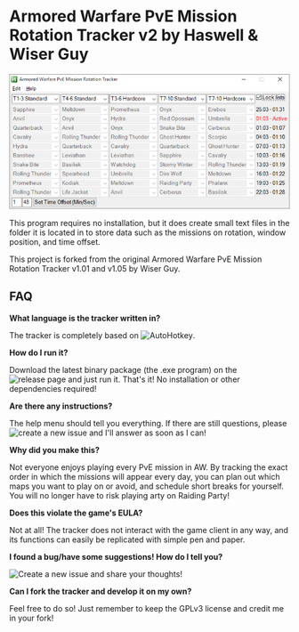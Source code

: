 Armored Warfare PvE Mission Rotation Tracker v2 by Haswell & Wiser Guy
=

![screenshot](rotation-tracker-screenshot.png)

This program requires no installation, but it does create small text files in the folder it is located in to store data 
such as the missions on rotation, window position, and time offset.

This project is forked from the original Armored Warfare PvE Mission Rotation Tracker v1.01 and v1.05 by Wiser Guy.


FAQ
--
**What language is the tracker written in?**

The tracker is completely based on ![AutoHotkey](https://www.autohotkey.com/).

**How do I run it?**

Download the latest binary package (the .exe program) on the ![release page](https://github.com/Kasuobes/Rotation-Tracker/releases) and just run it. That's it! No installation or other dependencies required!

**Are there any instructions?**

The help menu should tell you everything. If there are still questions, please ![create a new issue](https://github.com/Kasuobes/Rotation-Tracker/issues/new) and I'll answer as soon as I can!

**Why did you make this?**

Not everyone enjoys playing every PvE mission in AW. By tracking the exact order in which the missions will appear every day, you can plan out which maps you want to play on or avoid, and schedule short breaks for yourself. You will no longer have to risk playing arty on Raiding Party!

**Does this violate the game's EULA?**

Not at all! The tracker does not interact with the game client in any way, and its functions can easily be replicated with simple pen and paper.

**I found a bug/have some suggestions! How do I tell you?**

![Create a new issue](https://github.com/Kasuobes/Rotation-Tracker/issues/new) and share your thoughts!

**Can I fork the tracker and develop it on my own?**

Feel free to do so! Just remember to keep the GPLv3 license and credit me in your fork!
